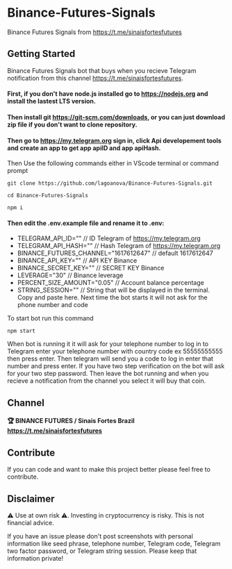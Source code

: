 # Binance-Futures-Signals
Binance Futures Signals from https://t.me/sinaisfortesfutures

## Getting Started
Binance Futures Signals bot that buys when you recieve Telegram notification from this channel https://t.me/sinaisfortesfutures.

#### First, if you don't have node.js installed go to https://nodejs.org and install the lastest LTS version.
#### Then install git https://git-scm.com/downloads, or you can just download zip file if you don't want to clone repository.
#### Then go to https://my.telegram.org sign in, click Api developement tools and create an app to get app apiID and app apiHash.

Then Use the following commands either in VScode terminal or command prompt 
```
git clone https://github.com/lagoanova/Binance-Futures-Signals.git
```
```
cd Binance-Futures-Signals
```
```
npm i
```
#### Then edit the .env.example file and rename it to .env:
 - TELEGRAM_API_ID="" // ID Telegram of https://my.telegram.org
 - TELEGRAM_API_HASH="" // Hash Telegram of https://my.telegram.org
 - BINANCE_FUTURES_CHANNEL="1617612647" // default 1617612647
 - BINANCE_API_KEY="" // API KEY Binance
 - BINANCE_SECRET_KEY="" // SECRET KEY Binance
 - LEVERAGE="30" // Binance leverage
 - PERCENT_SIZE_AMOUNT="0.05" // Account balance percentage
 - STRING_SESSION="" // String that will be displayed in the terminal. Copy and paste here. Next time the bot starts it will not ask for the phone number and code


To start bot run this command
```
npm start

```

When bot is running it it will ask for your telephone number to log in to Telegram enter your telephone number with country code ex 55555555555 then press enter. Then telegram will send you a code to log in enter that number and press enter. If you have two step verification on the bot will ask for your two step password. Then leave the bot running and when you recieve a notification from the channel you select it will buy that coin.

## Channel

#### 🏆 BINANCE FUTURES / Sinais Fortes Brazil https://t.me/sinaisfortesfutures

## Contribute
If you can code and want to make this project better please feel free to contribute.

## Disclaimer
⚠️ Use at own risk ⚠️. Investing in cryptocurrency is risky. This is not financial advice.

If you have an issue please don't post screenshots with personal information like seed phrase, telephone number, Telegram code, Telegram two factor password, or Telegram string session. Please keep that information private!


